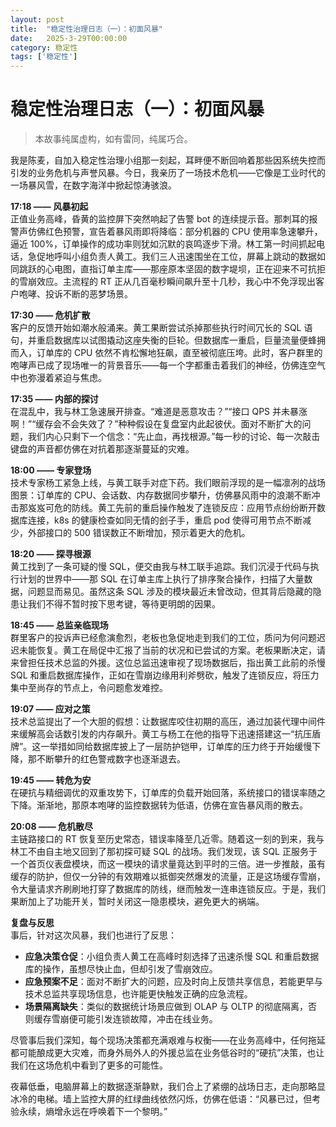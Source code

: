 ```yaml
---
layout: post
title:  "稳定性治理日志（一）：初面风暴"
date:   2025-3-29T00:00:00
category: 稳定性
tags: ['稳定性']
---
```


# 稳定性治理日志（一）：初面风暴

> 本故事纯属虚构，如有雷同，纯属巧合。

我是陈麦，自加入稳定性治理小组那一刻起，耳畔便不断回响着那些因系统失控而引发的业务危机与声誉风暴。今日，我亲历了一场技术危机——它像是工业时代的一场暴风雪，在数字海洋中掀起惊涛骇浪。

**17:18 —— 风暴初起**  
正值业务高峰，昏黄的监控屏下突然响起了告警 bot 的连续提示音。那刺耳的报警声仿佛红色预警，宣告着暴风雨即将降临：部分机器的 CPU 使用率急速攀升，逼近 100%，订单操作的成功率则犹如沉默的哀鸣逐步下滑。林工第一时间抓起电话，急促地呼叫小组负责人黄工。我们三人迅速围坐在工位，屏幕上跳动的数据如同跳跃的心电图，直指订单主库——那座原本坚固的数字堤坝，正在迎来不可抗拒的雪崩效应。主流程的 RT 正从几百毫秒瞬间飙升至十几秒，我心中不免浮现出客户咆哮、投诉不断的恶梦场景。

**17:30 —— 危机扩散**  
客户的反馈开始如潮水般涌来。黄工果断尝试杀掉那些执行时间冗长的 SQL 语句，并重启数据库以试图撬动这座失衡的巨轮。但数据库一重启，巨量流量便蜂拥而入，订单库的 CPU 依然不肯松懈地狂飙，直至被彻底压垮。此时，客户群里的咆哮声已成了现场唯一的背景音乐——每一个字都重击着我们的神经，仿佛连空气中也弥漫着紧迫与焦虑。

**17:35 —— 内部的探讨**  
在混乱中，我与林工急速展开排查。“难道是恶意攻击？”“接口 QPS 并未暴涨啊！”“缓存会不会失效了？”种种假设在复盘室内此起彼伏。面对不断扩大的问题，我们内心只剩下一个信念：“先止血，再找根源。”每一秒的讨论、每一次敲击键盘的声音都仿佛在对抗着那逐渐蔓延的灾难。

**18:00 —— 专家登场**  
技术专家杨工紧急上线，与黄工联手对症下药。我们眼前浮现的是一幅凛冽的战场图景：订单库的 CPU、会话数、内存数据同步攀升，仿佛暴风雨中的浪潮不断冲击那岌岌可危的防线。黄工先前的重启操作触发了连锁反应：应用节点纷纷断开数据库连接，k8s 的健康检查如同无情的刽子手，重启 pod 使得可用节点不断减少，外部接口的 500 错误数正不断增加，预示着更大的危机。

**18:20 —— 探寻根源**  
黄工找到了一条可疑的慢 SQL，便交由我与林工联手追踪。我们沉浸于代码与执行计划的世界中——那 SQL 在订单主库上执行了排序聚合操作，扫描了大量数据，问题显而易见。虽然这条 SQL 涉及的模块最近未曾改动，但其背后隐藏的隐患让我们不得不暂时按下思考键，等待更明朗的因果。

**18:45 —— 总监亲临现场**  
群里客户的投诉声已经愈演愈烈，老板也急促地走到我们的工位，质问为何问题迟迟未能恢复。黄工在局促中汇报了当前的状况和已尝试的方案。老板果断决定，请来曾担任技术总监的外援。这位总监迅速审视了现场数据后，指出黄工此前的杀慢 SQL 和重启数据库操作，正如在雪崩边缘用利斧劈砍，触发了连锁反应，将压力集中至尚存的节点上，令问题愈发难控。

**19:07 —— 应对之策**  
技术总监提出了一个大胆的假想：让数据库咬住初期的高压，通过加装代理中间件来缓解高会话数引发的内存飙升。黄工与杨工在他的指导下迅速搭建这一“抗压盾牌”。这一举措如同给数据库披上了一层防护铠甲，订单库的压力终于开始缓慢下降，那不断攀升的红色警戒数字也逐渐退去。

**19:45 —— 转危为安**  
在硬抗与精细调优的双重攻势下，订单库的负载开始回落，系统接口的错误率随之下降。渐渐地，那原本咆哮的监控数据转为低语，仿佛在宣告暴风雨的散去。

**20:08 —— 危机散尽**  
主链路接口的 RT 恢复至历史常态，错误率降至几近零。随着这一刻的到来，我与林工不由自主地又回到了那初探可疑 SQL 的战场。我们发现，该 SQL 正服务于一个首页仪表盘模块，而这一模块的请求量竟达到平时的三倍。进一步推敲，虽有缓存的防护，但仅一分钟的有效期难以抵御突然爆发的流量，正是这场缓存雪崩，令大量请求齐刷刷地打穿了数据库的防线，继而触发一连串连锁反应。于是，我们果断加上了功能开关，暂时关闭这一隐患模块，避免更大的祸端。

**复盘与反思**  
事后，针对这次风暴，我们也进行了反思：
- **应急决策仓促**：小组负责人黄工在高峰时刻选择了迅速杀慢 SQL 和重启数据库的操作，虽想尽快止血，但却引发了雪崩效应。  
- **应急预案不足**：面对不断扩大的问题，应及时向上反馈共享信息，若能更早与技术总监共享现场信息，也许能更快触发正确的应急流程。
- **场景隔离缺失**：类似的数据统计场景应做到 OLAP 与 OLTP 的彻底隔离，否则缓存雪崩便可能引发连锁故障，冲击在线业务。

尽管事后我们深知，每个现场决策都充满艰难与权衡——在业务高峰中，任何拖延都可能酿成更大灾难，而身外局外人的外援总监在业务低谷时的“硬抗”决策，也让我们在这场危机中看到了更多的可能性。

夜幕低垂，电脑屏幕上的数据逐渐静默，我们合上了紧绷的战场日志，走向那略显冰冷的电梯。墙上监控大屏的红绿曲线依然闪烁，仿佛在低语：“风暴已过，但考验永续，熵增永远在呼唤着下一个黎明。”
